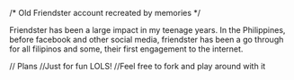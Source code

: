 /* Old Friendster account recreated by memories */

Friendster has been a large impact in my teenage years. In the Philippines, before facebook and other social media, friendster has been a go through for all filipinos and some, their first engagement to the internet.


// Plans
//Just for fun LOLS!
//Feel free to fork and play around with it
